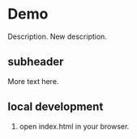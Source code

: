# Demo

Description. 
New description. 

## subheader

More text here. 

## local development

1. open index.html in your browser.
